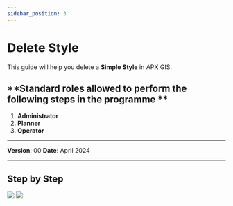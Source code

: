 ```yaml
---
sidebar_position: 3
---
```


# Delete Style

This guide will help you delete a **Simple Style** in APX GIS.

## **Standard roles allowed to perform the following steps in the programme **

1.	**Administrator**
2.	**Planner**
3.	**Operator**

------------

**Version**: 00
**Date**: April 2024

------------
## **Step by Step**

![](/img/9.Styles/SimpleStly-delete01.png)
![](/img/9.Styles/SimpleStly-delete02.png)